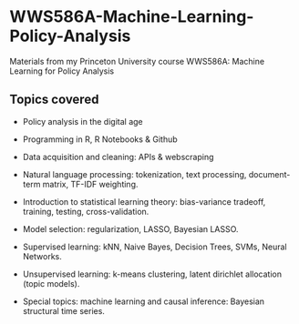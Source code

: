 # WWS586A-Machine-Learning-Policy-Analysis
Materials from my Princeton University course WWS586A: Machine Learning for Policy Analysis

## Topics covered

* Policy analysis in the digital age

* Programming in R, R Notebooks & Github

* Data acquisition and cleaning: APIs & webscraping

* Natural language processing: tokenization, text processing, document-term matrix, TF-IDF weighting.

* Introduction to statistical learning theory: bias-variance tradeoff, training, testing, cross-validation.

* Model selection: regularization, LASSO, Bayesian LASSO.

* Supervised learning: kNN, Naive Bayes, Decision Trees, SVMs, Neural Networks.

* Unsupervised learning: k-means clustering, latent dirichlet allocation (topic models).

* Special topics: machine learning and causal inference: Bayesian structural time series. 
